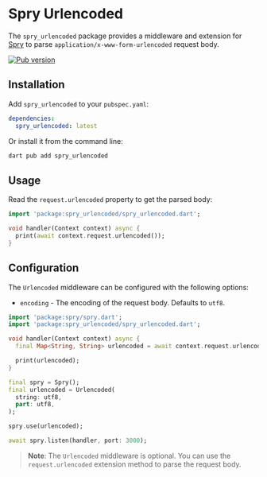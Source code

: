 # Spry Urlencoded

The `spry_urlencoded` package provides a middleware and extension for [Spry](https://spry.fun) to parse `application/x-www-form-urlencoded` request body.

[![Pub version](https://img.shields.io/pub/v/spry_urlencoded.svg)](https://pub.dev/packages/spry_urlencoded)

## Installation

Add `spry_urlencoded` to your `pubspec.yaml`:

```yaml
dependencies:
  spry_urlencoded: latest
```

Or install it from the command line:

```bash
dart pub add spry_urlencoded
```

## Usage

Read the `request.urlencoded` property to get the parsed body:

```dart
import 'package:spry_urlencoded/spry_urlencoded.dart';

void handler(Context context) async {
  print(await context.request.urlencoded());
}
```

## Configuration

The `Urlencoded` middleware can be configured with the following options:

- `encoding` - The encoding of the request body. Defaults to `utf8`.

```dart
import 'package:spry/spry.dart';
import 'package:spry_urlencoded/spry_urlencoded.dart';

void handler(Context context) async {
  final Map<String, String> urlencoded = await context.request.urlencoded();

  print(urlencoded);
}

final spry = Spry();
final urlencoded = Urlencoded(
  string: utf8,
  part: utf8,
);

spry.use(urlencoded);

await spry.listen(handler, port: 3000);
```

> **Note**: The `Urlencoded` middleware is optional. You can use the `request.urlencoded` extension method to parse the request body.
